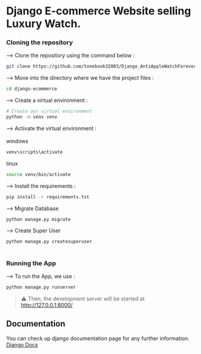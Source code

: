 # Django E-commerce Website selling Luxury Watch.

### Cloning the repository

--> Clone the repository using the command below :
```bash
git clone https://github.com/tonebook32003/Django_AntiAppleWatchForever

```

--> Move into the directory where we have the project files : 
```bash
cd django-ecommerce

```

--> Create a virtual environment :
```bash
# Create our virtual environment
python -m venv venv

```

--> Activate the virtual environment : <br><br>
windows
```bash
venv\scripts\activate

```
linux
```bash
source venv/bin/activate

```

--> Install the requirements :
```bash
pip install -r requirements.txt

```

--> Migrate Database
```bash
python manage.py migrate

```

--> Create Super User
```bash
python manage.py createsuperuser

```

#

### Running the App

--> To run the App, we use :
```bash
python manage.py runserver

```

> ⚠ Then, the development server will be started at http://127.0.0.1:8000/

## Documentation
You can check up django documentation page for any further information.
[Django Docs](https://docs.djangoproject.com/en/4.0/)
